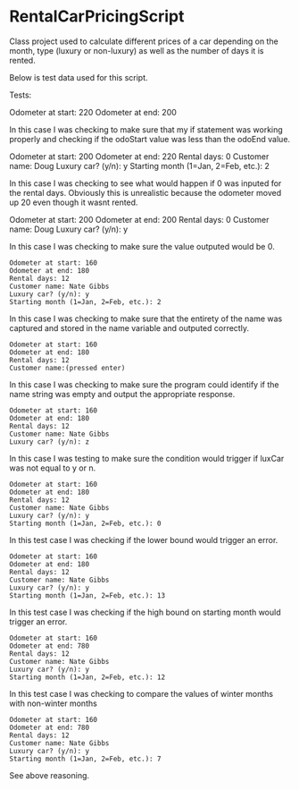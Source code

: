 # RentalCarPricingScript
Class project used to calculate different prices of a car depending on the month, type (luxury or non-luxury) as well as the number of days it is rented.

Below is test data used for this script.


Tests:

  Odometer at start: 220
	Odometer at end: 200
 
In this case I was checking to make sure that my if statement was working properly and checking if the odoStart value was less than the odoEnd value.


  Odometer at start: 200
	Odometer at end: 220
	Rental days: 0
  Customer name: Doug
  Luxury car? (y/n): y
  Starting month (1=Jan, 2=Feb, etc.): 2
    
In this case I was checking to see what would happen if 0 was inputed for the rental days. Obviously this is unrealistic because the odometer moved up 20 even though it wasnt rented.


  Odometer at start: 200
	Odometer at end: 200
	Rental days: 0
  Customer name: Doug
  Luxury car? (y/n): y
    
In this case I was checking to make sure the value outputed would be 0.

	Odometer at start: 160
	Odometer at end: 180
	Rental days: 12
	Customer name: Nate Gibbs
	Luxury car? (y/n): y
	Starting month (1=Jan, 2=Feb, etc.): 2
 
In this case I was checking to make sure that the entirety of the name was captured and stored in the name variable and outputed correctly.

	Odometer at start: 160
	Odometer at end: 180
	Rental days: 12
	Customer name:(pressed enter)
 
In this case I was checking to make sure the program could identify if the name string was empty and output the appropriate response.

	Odometer at start: 160
	Odometer at end: 180
	Rental days: 12
	Customer name: Nate Gibbs
	Luxury car? (y/n): z
 
In this case I was testing to make sure the condition would trigger if luxCar was not equal to y or n.

	Odometer at start: 160
	Odometer at end: 180
	Rental days: 12
	Customer name: Nate Gibbs
	Luxury car? (y/n): y
	Starting month (1=Jan, 2=Feb, etc.): 0
 
In this test case I was checking if the lower bound would trigger an error.

	Odometer at start: 160
	Odometer at end: 180
	Rental days: 12
	Customer name: Nate Gibbs
	Luxury car? (y/n): y
	Starting month (1=Jan, 2=Feb, etc.): 13
 
In this test case I was checking if the high bound on starting month would trigger an error.

	Odometer at start: 160
	Odometer at end: 780
	Rental days: 12
	Customer name: Nate Gibbs
	Luxury car? (y/n): y
	Starting month (1=Jan, 2=Feb, etc.): 12
 
In this test case I was checking to compare the values of winter months with non-winter months

	Odometer at start: 160
	Odometer at end: 780
	Rental days: 12
	Customer name: Nate Gibbs
	Luxury car? (y/n): y
	Starting month (1=Jan, 2=Feb, etc.): 7
 
See above reasoning.
